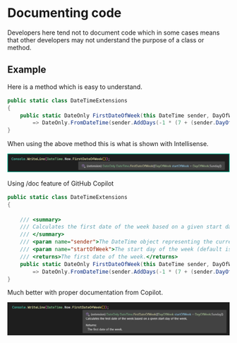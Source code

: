 # Documenting code

Developers here tend not to document code which in some cases means that other developers may not understand the purpose of a class or method.

## Example

Here is a method which is easy to understand.

```csharp
public static class DateTimeExtensions
{
    public static DateOnly FirstDateOfWeek(this DateTime sender, DayOfWeek startOfWeek = DayOfWeek.Sunday)
        => DateOnly.FromDateTime(sender.AddDays(-1 * (7 + (sender.DayOfWeek - startOfWeek)) % 7));
}
```

When using the above method this is what is shown with Intellisense.

![d1](assets/D1.png)

Using /doc feature of GitHub Copilot

```csharp
public static class DateTimeExtensions
{

    /// <summary>
    /// Calculates the first date of the week based on a given start day of the week.
    /// </summary>
    /// <param name="sender">The DateTime object representing the current date.</param>
    /// <param name="startOfWeek">The start day of the week (default is Sunday).</param>
    /// <returns>The first date of the week.</returns>
    public static DateOnly FirstDateOfWeek(this DateTime sender, DayOfWeek startOfWeek = DayOfWeek.Sunday)
        => DateOnly.FromDateTime(sender.AddDays(-1 * (7 + (sender.DayOfWeek - startOfWeek)) % 7));
}
```

Much better with proper documentation from Copilot.

![d2](assets/D2.png)

